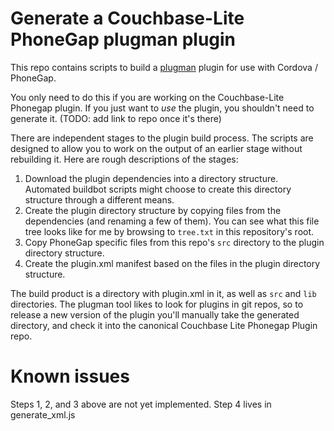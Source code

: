 
# Generate a Couchbase-Lite PhoneGap plugman plugin

This repo contains scripts to build a [plugman](https://github.com/apache/cordova-plugman) plugin for use with Cordova / PhoneGap.

You only need to do this if you are working on the Couchbase-Lite Phonegap plugin.  If you just want to _use_ the plugin, you shouldn't need to generate it.  (TODO: add link to repo once it's there)

There are independent stages to the plugin build process. The scripts are designed to allow you to work on the output of an earlier stage without rebuilding it. Here are rough descriptions of the stages:

1. Download the plugin dependencies into a directory structure. Automated buildbot scripts might choose to create this directory structure through a different means.
2. Create the plugin directory structure by copying files from the dependencies (and renaming a few of them). You can see what this file tree looks like for me by browsing to `tree.txt` in this repository's root.
3. Copy PhoneGap specific files from this repo's `src` directory to the plugin directory structure.
4. Create the plugin.xml manifest based on the files in the plugin directory structure.

The build product is a directory with plugin.xml in it, as well as `src` and `lib` directories. The plugman tool likes to look for plugins in git repos, so to release a new version of the plugin you'll manually take the generated directory, and check it into the canonical Couchbase Lite Phonegap Plugin repo.

# Known issues

Steps 1, 2, and 3 above are not yet implemented. Step 4 lives in generate_xml.js

